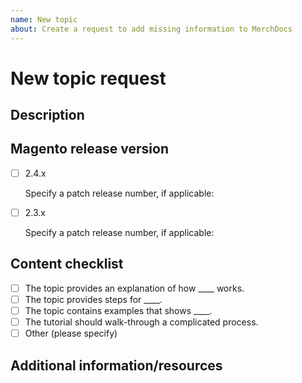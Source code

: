 ```yaml
---
name: New topic
about: Create a request to add missing information to MerchDocs
---
```


# New topic request

## Description

<!-- (REQUIRED) What topic is missing from documentation? -->

## Magento release version

<!-- Use the following section to indicate which Magento release(s) are affected by the new topic-->

- [ ] 2.4.x

   Specify a patch release number, if applicable:

- [ ] 2.3.x

   Specify a patch release number, if applicable:

## Content checklist

<!-- (REQUIRED) List specific information or details to include in this topic -->

<!-- Use the following checklist template as a starting point -->

- [ ] The topic provides an explanation of how ____ works.
- [ ] The topic provides steps for ____.
- [ ] The topic contains examples that shows ____.
- [ ] The tutorial should walk-through a complicated process.
- [ ] Other (please specify)

## Additional information/resources

<!-- (OPTIONAL) Any information you already know or other online resources that cover this topic -->

<!--
Thank you for taking the time to report this issue!
GitHub Issues should only be created for problems/topics related to this project's codebase.

Before submitting this issue, please make sure you are complying with our Code of Conduct:
https://github.com/magento/merchdocs/blob/master/.github/CODE_OF_CONDUCT.md

Issues that do not comply with our Code of Conduct or do not contain enough information may be closed at the maintainers' discretion.

Feel free to remove this section before creating this issue.
-->